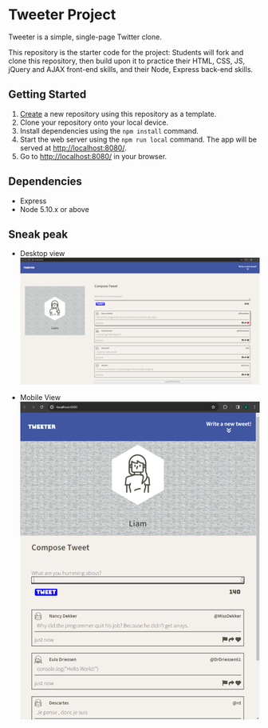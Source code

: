 # Tweeter Project

Tweeter is a simple, single-page Twitter clone.

This repository is the starter code for the project: Students will fork and clone this repository, then build upon it to practice their HTML, CSS, JS, jQuery and AJAX front-end skills, and their Node, Express back-end skills.

## Getting Started

1. [Create](https://docs.github.com/en/repositories/creating-and-managing-repositories/creating-a-repository-from-a-template) a new repository using this repository as a template.
2. Clone your repository onto your local device.
3. Install dependencies using the `npm install` command.
3. Start the web server using the `npm run local` command. The app will be served at <http://localhost:8080/>.
4. Go to <http://localhost:8080/> in your browser.

## Dependencies

- Express
- Node 5.10.x or above

## Sneak peak
- Desktop view ![Screenshot / 2024-01-31 150227](https://github.com/LiamGunning07/Tweeter/blob/master/docs/tweet-desktop.png)

- Mobile View ![Screenshot / 2024-01-31 150452](https://github.com/LiamGunning07/Tweeter/blob/master/docs/tweet-mobile.png)



